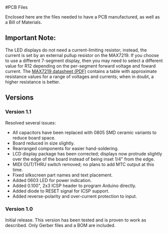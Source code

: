 #PCB Files

Enclosed here are the files needed to have a PCB manufactured, as well as a Bill of Materials.

## Important Note:
The LED displays do not need a current-limiting resistor; instead, the current is set by an external pullup resistor on the MAX7219. If you choose to use a different 7-segment display, then you may need to select a different value for R12 depending on the per-segment forward voltage and foward current. The [MAX7219 datasheet (PDF)](https://datasheets.maximintegrated.com/en/ds/MAX7219-MAX7221.pdf) contains a table with approximate resistance values for a range of voltages and currents; when in doubt, a higher resistance is better.

## Versions
### Version 1.1
Resolved several issues:
* All capacitors have been replaced with 0805 SMD ceramic variants to reduce board space.
* Board reduced in size slightly.
* Rearranged components for easier hand-soldering.
* LCD display package has been corrected; displays now protrude slightly over the edge of the board instead of being inset 1/4" from the edge.
* MIDI OUT/THRU switch removed; no plans to add MTC output at this time.
* Fixed silkscreen part names and text placement.
* Added 0603 LED for power indication.
* Added 0.100", 2x3 ICSP header to program Arduino directly.
* Added diode to RESET signal for ICSP support.
* Added reverse-polarity and over-current protection to input.

### Version 1.0
Initial release. This version has been tested and is proven to work as described. Only Gerber files and a BOM are included.

